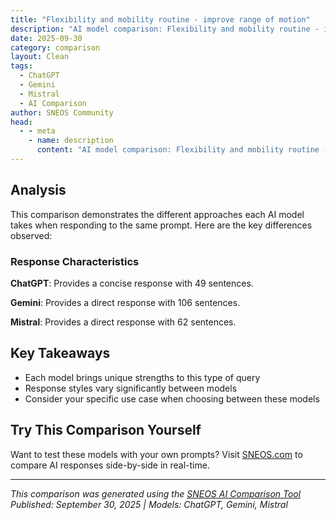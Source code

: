 ```yaml
---
title: "Flexibility and mobility routine - improve range of motion"
description: "AI model comparison: Flexibility and mobility routine - improve range of motion..."
date: 2025-09-30
category: comparison
layout: Clean
tags:
  - ChatGPT
  - Gemini
  - Mistral
  - AI Comparison
author: SNEOS Community
head:
  - - meta
    - name: description
      content: "AI model comparison: Flexibility and mobility routine - improve range of motion..."
---
```


<ChatComparison
  title="Flexibility and mobility routine - improve range of motion"
  prompt="Flexibility and mobility routine - improve range of motion"
  :responses='{
    "ChatGPT": "Certainly! Here\u0027s a flexibility and mobility routine designed to improve your range of motion. This routine targets major joints and muscle groups and can be done daily or at least 3-4 times a week.\n\n### Warm-Up (5-10 minutes)\n- Gentle cardio: brisk walking, jogging, or cycling to increase blood flow and prepare muscles.\n\n---\n\n### Flexibility and Mobility Routine\n\n#### 1. Neck Circles\n- Slowly rotate your head in a full circle.\n- 5 circles clockwise, 5 circles counterclockwise.\n- Keep movements slow and controlled.\n\n#### 2. Shoulder Rolls\n- Roll shoulders forward in a circular motion 10 times.\n- Then roll shoulders backward 10 times.\n\n#### 3. Arm Cross-Body Stretch\n- Extend right arm straight across your chest.\n- Use left hand to press arm toward chest.\n- Hold 20-30 seconds, switch arms.\n\n#### 4. Cat-Cow Stretch (Spine Mobility)\n- Start on hands and knees.\n- Inhale: arch your back, lift head and tailbone (Cow).\n- Exhale: round your spine, tuck chin and tailbone (Cat).\n- Repeat for 10 rounds.\n\n#### 5. Thread the Needle (Thoracic Spine Mobility)\n- From hands and knees, slide right arm under left arm, lowering shoulder and head toward floor.\n- Hold 20-30 seconds, then switch sides.\n\n#### 6. Hip Flexor Stretch\n- In a lunge position with right foot forward.\n- Lower left knee to floor.\n- Push hips forward gently.\n- Hold 30 seconds, switch sides.\n\n#### 7. Seated Hamstring Stretch\n- Sit with one leg extended, other foot against inner thigh.\n- Reach toward toes of extended leg.\n- Hold 30 seconds per leg.\n\n#### 8. Butterfly Stretch (Inner Thigh \u0026 Hips)\n- Sit with soles of feet together.\n- Gently press knees toward floor.\n- Hold for 30 seconds.\n\n#### 9. Ankle Circles\n- Sit or lie down, lift one foot off the ground.\n- Rotate ankle clockwise 10 times, then counterclockwise 10 times.\n- Repeat with the other ankle.\n\n#### 10. Downward Dog (Full Body Mobility)\n- From hands and feet on floor, lift hips toward ceiling.\n- Keep heels reaching toward floor, stretch hamstrings, calves, and back.\n- Hold for 30 seconds.\n\n---\n\n### Tips:\n- Breathe deeply and evenly throughout each stretch.\n- Never force a movement into pain; mild discomfort is okay.\n- Consistency is key for improving mobility.\n- Consider adding foam rolling for muscle relaxation before stretching.\n\nWould you like a printable version or a video recommendation?",
    "Gemini": "Okay, let\u0027s craft a comprehensive flexibility and mobility routine to improve your range of motion. To make this routine effective and safe, I\u0027ll need a little more information.  **Please tell me:**\n\n1.  **Your current fitness level:** Are you a beginner, intermediate, or advanced exerciser?\n2.  **Any injuries or limitations:** Do you have any pain, injuries, or conditions (e.g., tight hamstrings, stiff shoulders, lower back pain) that I should be aware of?\n3.  **Your goals:** What specific areas are you looking to improve? (e.g., hamstrings, shoulders, hips, back, ankles).\n4. **How much time do you have?** How much time are you able to devote to this routine?\n\nIn the meantime, here\u0027s a sample routine that is designed for people who are intermediate level with no injuries to any parts of the body. \n\n**Important Considerations Before Starting:**\n\n*   **Warm-up:**  Always warm up with 5-10 minutes of light cardio (e.g., marching in place, arm circles, leg swings) and dynamic stretches before static stretching.\n*   **Cool-down:** Cool down with 5-10 minutes of slow walking and static stretches.\n*   **Listen to Your Body:**  Never force a stretch.  You should feel a gentle pull, not pain.  If you feel pain, ease up on the stretch.\n*   **Breathe:**  Breathe deeply and evenly throughout each stretch.  Exhale as you deepen the stretch.\n*   **Consistency:**  Aim to do this routine 3-5 times per week for best results.\n*   **Progression:**  As you get more flexible, you can gradually increase the duration of the stretches or explore more challenging variations.\n*   **Hydration:** Stay hydrated by drinking water before, during, and after your routine.\n*   **Modifications:** If a stretch feels uncomfortable or painful, modify it or skip it altogether. There are always alternative stretches.\n*   **Consult a Professional:** If you have any underlying medical conditions or concerns, consult with a physical therapist or certified personal trainer before starting this or any new exercise program.\n\n**Sample Flexibility and Mobility Routine:**\n\nThis routine focuses on major muscle groups and joints.  The routine includes dynamic and static stretches.\n\n**I. Warm-Up (5-10 minutes)**\n\n*   **Light Cardio:** Marching in place, arm circles, leg swings (2 minutes)\n*   **Dynamic Stretches:**\n    *   **Arm Circles:** (Forward and Backward) 10 reps each direction\n    *   **Leg Swings:** (Forward and Sideways) 10 reps each leg, each direction\n    *   **Torso Twists:** 10 reps each side\n    *   **Cat-Cow Stretch:** 10 reps\n\n**II. Mobility \u0026 Flexibility (20-30 minutes)**\n\n**(A) Upper Body Mobility**\n\n1.  **Shoulder Rolls:** (Forward and Backward) 10 reps each direction\n2.  **Thoracic Spine Rotation:** (Seated or Kneeling)  10 reps each side. Twist your upper body gently.  Keep your hips stable.\n3.  **Cross-Body Arm Stretch:** Hold each arm for 20-30 seconds. Pull one arm across your chest, holding it with the opposite hand near the elbow.\n4.  **Overhead Triceps Stretch:**  Hold for 20-30 seconds each arm. Reach one arm overhead and bend it at the elbow, bringing your hand down your back. Use your other hand to gently pull your elbow further down.\n5.  **Doorway Chest Stretch:** Hold for 20-30 seconds. Stand in a doorway and place your forearms on the doorframe, slightly wider than shoulder-width apart. Gently lean forward until you feel a stretch in your chest.\n6.  **Neck Stretches:**\n    *   **Ear to Shoulder:** Gently tilt your head to one side, bringing your ear towards your shoulder. Hold for 20-30 seconds each side.\n    *   **Chin to Chest:** Gently lower your chin towards your chest. Hold for 20-30 seconds.\n    *   **Neck Rotation:** Gently turn your head to one side, looking over your shoulder. Hold for 20-30 seconds each side.\n\n**(B) Lower Body Mobility**\n\n1.  **Hip Circles:** (Standing or on Hands and Knees) 10 reps each direction\n2.  **Leg Swings:** (Forward, Backward, and Sideways) 10 reps each leg, each direction\n3.  **Ankle Circles:** 10 reps each foot, each direction.\n4.  **Cat-Cow Stretch:** 10 reps\n5.  **Thread the Needle:** 5 reps per side, hold last rep for 30 seconds\n\n**(C) Flexibility Stretches**\n\n1.  **Hamstring Stretch:** (Standing or Seated) Hold for 30 seconds each leg. Bend at the waist, keeping your back straight, and reach towards your toes.  If standing, you can slightly bend the knee of the supporting leg if needed. If seated, you can use a towel or strap to reach your toes if you can\u0027t reach them directly.\n2.  **Quad Stretch:** (Standing) Hold for 30 seconds each leg. Grab your foot behind you and gently pull it towards your glutes.  Maintain balance by holding onto a wall or chair if needed.\n3.  **Hip Flexor Stretch (Kneeling Lunge):** Hold for 30 seconds each leg. Kneel on one knee with the other foot forward. Gently push your hips forward until you feel a stretch in your hip flexor.\n4.  **Glute Stretch (Figure Four Stretch):** (Lying on back or seated) Hold for 30 seconds each side. Lie on your back with your knees bent. Cross one ankle over the opposite knee. Gently pull the uncrossed thigh towards your chest.  If seated, sit with legs extended and cross one ankle over the opposite knee, then lean forward slightly.\n5.  **Calf Stretch (Gastrocnemius and Soleus):** Hold for 30 seconds each leg.\n    *   **Gastrocnemius:** Stand facing a wall with one leg slightly behind the other. Lean forward, keeping both heels on the ground, until you feel a stretch in your upper calf.\n    *   **Soleus:** Bend your back knee slightly to target the lower calf muscle.\n6.  **Butterfly Stretch:** Hold for 30-60 seconds. Sit with the soles of your feet together and let your knees fall open. Gently press your knees towards the floor.\n7.  **Lower Back Stretch (Knee to Chest):** Hold for 30 seconds each leg. Lie on your back and pull one knee towards your chest.\n8.  **Standing Side Bend:** Hold for 30 seconds on each side. Stand with your feet shoulder-width apart and gently bend to one side, reaching your arm down your leg.\n\n**III. Cool-Down (5-10 minutes)**\n\n*   **Slow Walking/Light Cardio:** (2-3 minutes)\n*   **Repeat a few of your favorite static stretches from above, holding them for 30-60 seconds each.**\n\n**Important Notes:**\n\n*   **Videos:** Search YouTube for videos of each stretch if you\u0027re unsure of the proper form. Look for videos from reputable sources like physical therapists or certified trainers.\n*   **Consistency is Key:** The more consistently you perform this routine, the faster you\u0027ll see results.\n\nOnce you provide the requested information, I can customize this routine to make it even more effective for you! Good luck!\n",
    "Mistral": "Improving flexibility and mobility can greatly enhance your range of motion, reduce the risk of injury, and improve overall physical performance. Here\u0027s a comprehensive routine that targets various parts of the body:\n\n### Warm-Up (5-10 minutes)\n1. **Light Cardio**: Jogging in place, jumping jacks, or a brisk walk to get your blood flowing.\n2. **Dynamic Stretches**:\n   - **Leg Swings**: Front to back and side to side.\n   - **Arm Circles**: Forward and backward.\n   - **Hip Rotations**: Clockwise and counterclockwise.\n   - **Torso Twists**: Standing with feet shoulder-width apart, twist your torso from side to side.\n\n### Upper Body Mobility (10-15 minutes)\n1. **Cat-Cow Stretch**:\n   - Start on your hands and knees.\n   - Inhale and arch your back, looking up (cow pose).\n   - Exhale and round your spine, tucking your chin to your chest (cat pose).\n\n2. **Thread the Needle**:\n   - Start on your hands and knees.\n   - Slide one arm underneath the opposite arm with the palm facing up.\n   - Rest your shoulder and ear on the mat.\n\n3. **Doorway Stretch**:\n   - Stand in a doorway.\n   - Place your forearms on the doorframe at shoulder height.\n   - Lean forward to feel a stretch in your chest and shoulders.\n\n4. **Shoulder Dislocations**:\n   - Hold a resistance band or a broomstick with a wide grip.\n   - Lift it overhead and behind your back, keeping your arms straight.\n\n### Lower Body Mobility (10-15 minutes)\n1. **Hip Flexor Stretch**:\n   - Kneel on one knee with the other foot flat on the floor in front of you.\n   - Push your hips forward and keep your back straight.\n\n2. **Pigeon Pose**:\n   - From a downward-facing dog, bring one knee forward and place it behind the same-side wrist with the ankle somewhere in front of the hip.\n   - Extend the back leg and lower the torso down to the mat.\n\n3. **Butterfly Stretch**:\n   - Sit on the floor with the soles of your feet together.\n   - Pull your heels in toward your body and press your knees toward the floor with your elbows.\n\n4. **Hamstring Stretch**:\n   - Sit on the floor with one leg extended and the other leg bent with the sole of the foot against the inner thigh of the extended leg.\n   - Reach forward toward the extended foot.\n\n### Full Body Mobility (10-15 minutes)\n1. **World\u0027s Greatest Stretch**:\n   - Start in a plank position.\n   - Step one foot forward into a lunge.\n   - Place the elbow of the same-side arm on the inside of the front foot.\n   - Reach the opposite arm toward the ceiling.\n\n2. **Downward-Facing Dog**:\n   - Start on your hands and knees.\n   - Lift your hips toward the ceiling, straightening your arms and legs.\n   - Press your heels toward the floor.\n\n3. **Spinal Twist**:\n   - Lie on your back with your knees bent and feet flat on the floor.\n   - Cross one knee over the other and let both knees fall to one side.\n   - Extend your arms out to the sides and turn your head to the opposite side.\n\n### Cool Down (5-10 minutes)\n1. **Child\u0027s Pose**:\n   - Kneel on the floor with your knees hip-width apart and your feet together.\n   - Sit back on your heels, extend your arms forward, and rest your forehead on the mat.\n\n2. **Legs Up the Wall**:\n   - Lie on your back with your legs extended up a wall.\n   - Relax and breathe deeply.\n\n3. **Corpse Pose (Savasana)**:\n   - Lie on your back with your arms and legs relaxed.\n   - Close your eyes and focus on your breath.\n\n### Tips for Effective Mobility and Flexibility\n- **Consistency**: Aim to do this routine at least 3-4 times a week.\n- **Breathing**: Focus on deep, controlled breathing during each stretch.\n- **Progression**: Gradually increase the intensity and duration of your stretches as your flexibility improves.\n- **Listen to Your Body**: Avoid pushing yourself too hard; slight discomfort is normal, but pain is not.\n\nIncorporating this routine into your fitness regimen can help you achieve better range of motion and overall physical well-being."
  }'
  published-date="22:46"
/>

## Analysis

This comparison demonstrates the different approaches each AI model takes when responding to the same prompt. Here are the key differences observed:

### Response Characteristics

**ChatGPT**: Provides a concise response with 49 sentences. 

**Gemini**: Provides a direct response with 106 sentences. 

**Mistral**: Provides a direct response with 62 sentences. 

## Key Takeaways

- Each model brings unique strengths to this type of query
- Response styles vary significantly between models
- Consider your specific use case when choosing between these models

## Try This Comparison Yourself

Want to test these models with your own prompts? Visit [SNEOS.com](https://sneos.com) to compare AI responses side-by-side in real-time.

---

*This comparison was generated using the [SNEOS AI Comparison Tool](https://sneos.com)*
*Published: September 30, 2025 | Models: ChatGPT, Gemini, Mistral*
